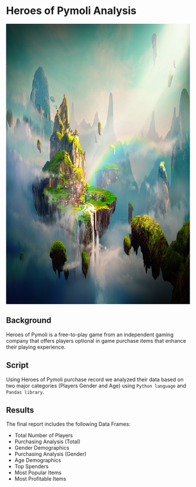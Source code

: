 # Heroes of Pymoli Analysis

<img src="images/Fantasy.png" width="1366" height="768"/>

## Background
Heroes of Pymoli is a free-to-play game from an independent gaming company that offers players optional in game purchase items that enhance their playing experience.

## Script
Using Heroes of Pymoli purchase record we analyzed their data based on two major categories (Players Gender and Age) using `Python language` and `Pandas library`.

## Results
The final report includes the following Data Frames:

* Total Number of Players
* Purchasing Analysis (Total)
* Gender Demographics
* Purchasing Analysis (Gender)
* Age Demographics
* Top Spenders
* Most Popular Items
* Most Profitable Items
